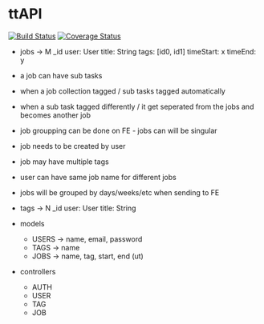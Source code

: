 # ttAPI

[![Build Status](https://travis-ci.org/manorie/ttAPI.svg?branch=master)](https://travis-ci.org/manorie/ttAPI)
[![Coverage Status](https://coveralls.io/repos/github/manorie/ttAPI/badge.svg?branch=master&c=1)](https://coveralls.io/github/manorie/ttAPI?branch=master)

- jobs -> M
  _id
  user: User
  title: String
  tags: [id0, id1]
  timeStart: x
  timeEnd: y

- a job can have sub tasks
- when a job collection tagged / sub tasks tagged automatically
- when a sub task tagged differently / it get seperated from the jobs and 
becomes another job
- job groupping can be done on FE - jobs can will be singular


- job needs to be created by user
- job may have multiple tags
- user can have same job name for different jobs
- jobs will be grouped by days/weeks/etc when sending to FE

- tags -> N
  _id
  user: User
  title: String

- models
  - USERS -> name, email, password
  - TAGS -> name
  - JOBS -> name, tag, start, end (ut)

- controllers
  - AUTH
  - USER
  - TAG
  - JOB